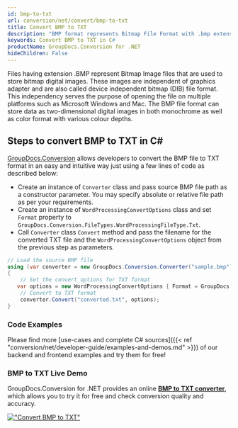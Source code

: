 ```yaml
---
id: bmp-to-txt
url: conversion/net/convert/bmp-to-txt
title: Convert BMP to TXT
description: "BMP format represents Bitmap File Format with .bmp extension. Learn how to convert BMP to TXT file programmatically in C# language using GroupDocs.Conversion for .NET library."
keywords: Convert BMP to TXT in C#
productName: GroupDocs.Conversion for .NET
hideChildren: False
---
```


Files having extension .BMP represent Bitmap Image files that are used to store bitmap digital images. These images are independent of graphics adapter and are also called device independent bitmap (DIB) file format. This independency serves the purpose of opening the file on multiple platforms such as Microsoft Windows and Mac. The BMP file format can store data as two-dimensional digital images  in both monochrome as well as color format with various colour depths.

## Steps to convert BMP to TXT in C#

[GroupDocs.Conversion](https://products.groupdocs.com/conversion/net) allows developers to convert the BMP file to TXT format in an easy and intuitive way just using a few lines of code as described below:

* Create an instance of `Converter` class and pass source BMP file path as a constructor parameter. You may specify absolute or relative file path as per your requirements. 
* Create an instance of `WordProcessingConvertOptions` class and set `Format` property to `GroupDocs.Conversion.FileTypes.WordProcessingFileType.Txt`.
* Call `Converter` class `Convert` method and pass the filename for the converted TXT file and the `WordProcessingConvertOptions` object from the previous step as parameters.

```csharp
// Load the source BMP file
using (var converter = new GroupDocs.Conversion.Converter("sample.bmp"))
{
    // Set the convert options for TXT format
   var options = new WordProcessingConvertOptions { Format = GroupDocs.Conversion.FileTypes.WordProcessingFileType.Txt };
    // Convert to TXT format
    converter.Convert("converted.txt", options);
}
```

### Code Examples

Please find more [use-cases and complete C# sources]({{< ref "conversion/net/developer-guide/examples-and-demos.md" >}}) of our backend and frontend examples and try them for free!

### BMP to TXT Live Demo

GroupDocs.Conversion for .NET provides an online [**BMP to TXT converter**](https://products.groupdocs.app/conversion/bmp-to-txt), which allows you to try it for free and check conversion quality and accuracy.

[!["Convert BMP to TXT"](conversion/net/images/convert-to-txt/convert-bmp-to-txt.png)](https://products.groupdocs.app/conversion/bmp-to-txt)